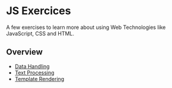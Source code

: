 JS Exercices
============

A few exercises to learn more about using Web Technologies like JavaScript, CSS and HTML.


## Overview

* [Data Handling](https://github.com/Autarc/JS-Exercises/tree/master/01-Data-Handling)
* [Text Processing](https://github.com/Autarc/JS-Exercises/tree/master/02-Text-Processing)
* [Template Rendering](https://github.com/Autarc/JS-Exercises/tree/master/03-HTML-Rendering)
